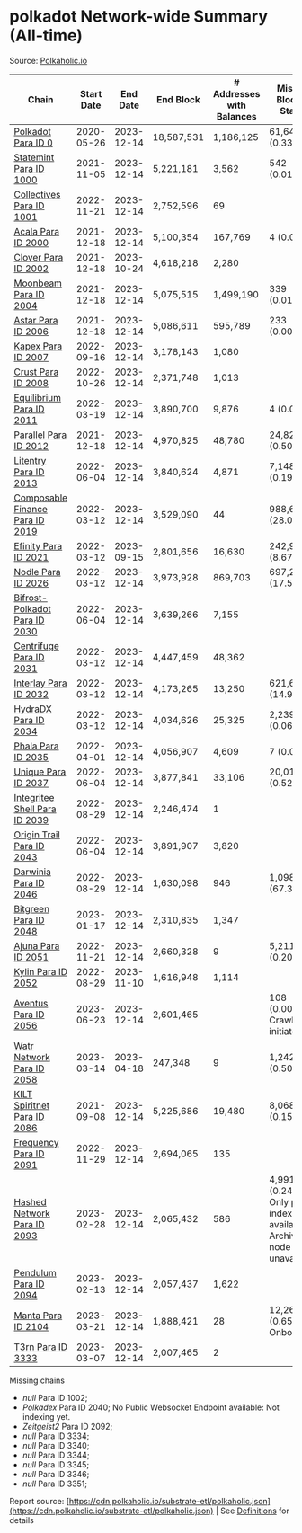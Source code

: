 # polkadot Network-wide Summary (All-time)

Source: [Polkaholic.io](https://polkaholic.io)


| Chain            | Start Date | End Date | End Block | # Addresses with Balances | Missing Blocks / Status |
| ---------------- | ---------- | ---------| --------- | ------------------------- | ----------------------- |
| [Polkadot Para ID 0](/polkadot/0-polkadot) | 2020-05-26 | 2023-12-14 | 18,587,531 |  1,186,125 | 61,644 (0.33%)  |
| [Statemint Para ID 1000](/polkadot/1000-statemint) | 2021-11-05 | 2023-12-14 | 5,221,181 |  3,562 | 542 (0.01%)  |
| [Collectives Para ID 1001](/polkadot/1001-collectives) | 2022-11-21 | 2023-12-14 | 2,752,596 |  69 |    |
| [Acala Para ID 2000](/polkadot/2000-acala) | 2021-12-18 | 2023-12-14 | 5,100,354 |  167,769 | 4 (0.00%)  |
| [Clover Para ID 2002](/polkadot/2002-clover) | 2021-12-18 | 2023-10-24 | 4,618,218 |  2,280 |    |
| [Moonbeam Para ID 2004](/polkadot/2004-moonbeam) | 2021-12-18 | 2023-12-14 | 5,075,515 |  1,499,190 | 339 (0.01%)  |
| [Astar Para ID 2006](/polkadot/2006-astar) | 2021-12-18 | 2023-12-14 | 5,086,611 |  595,789 | 233 (0.00%)  |
| [Kapex Para ID 2007](/polkadot/2007-kapex) | 2022-09-16 | 2023-12-14 | 3,178,143 |  1,080 |    |
| [Crust Para ID 2008](/polkadot/2008-crust) | 2022-10-26 | 2023-12-14 | 2,371,748 |  1,013 |    |
| [Equilibrium Para ID 2011](/polkadot/2011-equilibrium) | 2022-03-19 | 2023-12-14 | 3,890,700 |  9,876 | 4 (0.00%)  |
| [Parallel Para ID 2012](/polkadot/2012-parallel) | 2021-12-18 | 2023-12-14 | 4,970,825 |  48,780 | 24,829 (0.50%)  |
| [Litentry Para ID 2013](/polkadot/2013-litentry) | 2022-06-04 | 2023-12-14 | 3,840,624 |  4,871 | 7,148 (0.19%)  |
| [Composable Finance Para ID 2019](/polkadot/2019-composable) | 2022-03-12 | 2023-12-14 | 3,529,090 |  44 | 988,692 (28.02%)  |
| [Efinity Para ID 2021](/polkadot/2021-efinity) | 2022-03-12 | 2023-09-15 | 2,801,656 |  16,630 | 242,949 (8.67%)  |
| [Nodle Para ID 2026](/polkadot/2026-nodle) | 2022-03-12 | 2023-12-14 | 3,973,928 |  869,703 | 697,249 (17.55%)  |
| [Bifrost-Polkadot Para ID 2030](/polkadot/2030-bifrost-dot) | 2022-06-04 | 2023-12-14 | 3,639,266 |  7,155 |    |
| [Centrifuge Para ID 2031](/polkadot/2031-centrifuge) | 2022-03-12 | 2023-12-14 | 4,447,459 |  48,362 |    |
| [Interlay Para ID 2032](/polkadot/2032-interlay) | 2022-03-12 | 2023-12-14 | 4,173,265 |  13,250 | 621,626 (14.90%)  |
| [HydraDX Para ID 2034](/polkadot/2034-hydradx) | 2022-03-12 | 2023-12-14 | 4,034,626 |  25,325 | 2,239 (0.06%)  |
| [Phala Para ID 2035](/polkadot/2035-phala) | 2022-04-01 | 2023-12-14 | 4,056,907 |  4,609 | 7 (0.00%)  |
| [Unique Para ID 2037](/polkadot/2037-unique) | 2022-06-04 | 2023-12-14 | 3,877,841 |  33,106 | 20,019 (0.52%)  |
| [Integritee Shell Para ID 2039](/polkadot/2039-integritee-shell) | 2022-08-29 | 2023-12-14 | 2,246,474 |  1 |    |
| [Origin Trail Para ID 2043](/polkadot/2043-origintrail) | 2022-06-04 | 2023-12-14 | 3,891,907 |  3,820 |    |
| [Darwinia Para ID 2046](/polkadot/2046-darwinia) | 2022-08-29 | 2023-12-14 | 1,630,098 |  946 | 1,098,047 (67.36%)  |
| [Bitgreen Para ID 2048](/polkadot/2048-bitgreen) | 2023-01-17 | 2023-12-14 | 2,310,835 |  1,347 |    |
| [Ajuna Para ID 2051](/polkadot/2051-ajuna) | 2022-11-21 | 2023-12-14 | 2,660,328 |  9 | 5,211 (0.20%)  |
| [Kylin Para ID 2052](/polkadot/2052-kylin) | 2022-08-29 | 2023-11-10 | 1,616,948 |  1,114 |    |
| [Aventus Para ID 2056](/polkadot/2056-aventus) | 2023-06-23 | 2023-12-14 | 2,601,465 |   | 108 (0.00%) Crawling initiated |
| [Watr Network Para ID 2058](/polkadot/2058-watr) | 2023-03-14 | 2023-04-18 | 247,348 |  9 | 1,242 (0.50%)  |
| [KILT Spiritnet Para ID 2086](/polkadot/2086-kilt) | 2021-09-08 | 2023-12-14 | 5,225,686 |  19,480 | 8,068 (0.15%)  |
| [Frequency Para ID 2091](/polkadot/2091-frequency) | 2022-11-29 | 2023-12-14 | 2,694,065 |  135 |    |
| [Hashed Network Para ID 2093](/polkadot/2093-hashed) | 2023-02-28 | 2023-12-14 | 2,065,432 |  586 | 4,991 (0.24%) Only partial index available: Archive node unavailable |
| [Pendulum Para ID 2094](/polkadot/2094-pendulum) | 2023-02-13 | 2023-12-14 | 2,057,437 |  1,622 |    |
| [Manta Para ID 2104](/polkadot/2104-manta) | 2023-03-21 | 2023-12-14 | 1,888,421 |  28 | 12,262 (0.65%) Onboarding |
| [T3rn Para ID 3333](/polkadot/3333-t3rn) | 2023-03-07 | 2023-12-14 | 2,007,465 |  2 |    |

Missing chains


* *null* Para ID 1002; 
* *Polkadex* Para ID 2040; No Public Websocket Endpoint available: Not indexing yet.
* *Zeitgeist2* Para ID 2092; 
* *null* Para ID 3334; 
* *null* Para ID 3340; 
* *null* Para ID 3344; 
* *null* Para ID 3345; 
* *null* Para ID 3346; 
* *null* Para ID 3351; 

Report source: [https://cdn.polkaholic.io/substrate-etl/polkaholic.json](https://cdn.polkaholic.io/substrate-etl/polkaholic.json) | See [Definitions](/DEFINITIONS.md) for details
